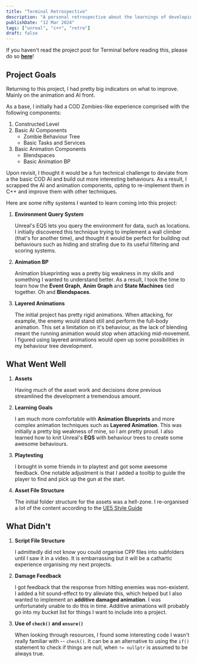 ```yaml
---
title: "Terminal Retrospective"
description: "A personal retrospective about the learnings of developing Terminal."
publishDate: "12 Mar 2024"
tags: ["unreal", "c++", "retro"]
draft: false
---
```


If you haven't read the project post for Terminal before reading this, please do so [**here**](/projects/terminal/)!

## Project Goals
Returning to this project, I had pretty big indicators on what to improve. Mainly on the animation and AI front.

As a base, I initially had a COD Zombies-like experience comprised with the following components:
1. Constructed Level
2. Basic AI Components
	- Zombie Behaviour Tree
	- Basic Tasks and Services
3. Basic Animation Components
	- Blendspaces
	- Basic Animation BP

Upon revisit, I thought it would be a fun technical challenge to deviate from a the basic COD AI and build out more interesting behaviours. As a result, I scrapped the AI and animation components, opting to re-implement them in C++ and improve them with other techniques.

Here are some nifty systems I wanted to learn coming into this project:

1. **Environment Query System**

	Unreal's EQS lets you query the environment for data, such as locations. I initially discovered this technique trying to implement a wall climber (that's for another time), and thought it would be perfect for building out behaviours such as hiding and strafing due to its useful filtering and scoring systems.

2. **Animation BP**

	Animation blueprinting was a pretty big weakness in my skills and something I wanted to understand better. As a result, I took the time to learn how the **Event Graph**, **Anim Graph** and **State Machines** tied together. Oh and **Blendspaces**.

3. **Layered Animations**

	The initial project has pretty rigid animations. When attacking, for example, the enemy would stand still and perform the full-body animation. This set a limitation on it's behaviour, as the lack of blending meant the running animation would stop when attacking mid-movement. I figured using layered animations would open up some possibilities in my behaviour tree development.

## What Went Well

1. **Assets**

	Having much of the asset work and decisions done previous streamlined the development a tremendous amount.

2. **Learning Goals**

	I am much more comfortable with **Animation Blueprints** and more complex animation techniques such as **Layered Animation**. This was initially a pretty big weakness of mine, so I am pretty proud. I also learned how to knit Unreal's **EQS** with behaviour trees to create some awesome behaviours.

3. **Playtesting**

	I brought in some friends in to playtest and got some awesome feedback. One notable adjustment is that I added a tooltip to guide the player to find and pick up the gun at the start.

4. **Asset File Structure**

	The initial folder structure for the assets was a hell-zone. I re-organised a lot of the content according to the [UE5 Style Guide](https://github.com/Allar/ue5-style-guide)

## What Didn't

1. **Script File Structure**

	I admittedly did not know you could organise CPP files into subfolders until I saw it in a video. It is embarrassing but it will be a cathartic experience organising my next projects.

2. **Damage Feedback**

	I got feedback that the response from hitting enemies was non-existent. I added a hit sound-effect to try alleviate this, which helped but I also wanted to implement an **additive damaged animation**. I was unfortunately unable to do this in time. Additive animations will probably go into my bucket list for things I want to include into a project.

3. **Use of `check()` and `ensure()`**

	When looking through resources, I found some interesting code I wasn't really familiar with -- `check()`. It can be a an alternative to using the `if()` statement to check if things are null, when `!= nullptr` is assumed to be always true.